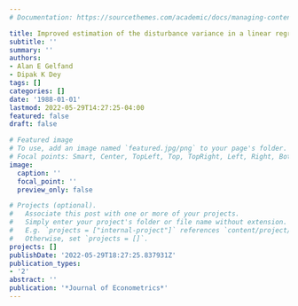 ```yaml
---
# Documentation: https://sourcethemes.com/academic/docs/managing-content/

title: Improved estimation of the disturbance variance in a linear regression model
subtitle: ''
summary: ''
authors:
- Alan E Gelfand
- Dipak K Dey
tags: []
categories: []
date: '1988-01-01'
lastmod: 2022-05-29T14:27:25-04:00
featured: false
draft: false

# Featured image
# To use, add an image named `featured.jpg/png` to your page's folder.
# Focal points: Smart, Center, TopLeft, Top, TopRight, Left, Right, BottomLeft, Bottom, BottomRight.
image:
  caption: ''
  focal_point: ''
  preview_only: false

# Projects (optional).
#   Associate this post with one or more of your projects.
#   Simply enter your project's folder or file name without extension.
#   E.g. `projects = ["internal-project"]` references `content/project/deep-learning/index.md`.
#   Otherwise, set `projects = []`.
projects: []
publishDate: '2022-05-29T18:27:25.837931Z'
publication_types:
- '2'
abstract: ''
publication: '*Journal of Econometrics*'
---
```

